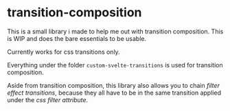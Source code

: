 # transition-composition

This is a small library i made to help me out with transition composition.
This is WIP and does the bare essentials to be usable.

Currently works for css transitions only.

Everything under the folder `custom-svelte-transitions` is used for transition composition.

Aside from transition composition, this library also allows you to chain *filter effect transitions*, because they all have to be in the same transition applied under the *css filter attribute*.
